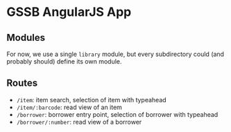 # GSSB AngularJS App

## Modules

For now, we use a single `library` module, but every subdirectory could (and
probably should) define its own module.

## Routes

* `/item`: item search, selection of item with typeahead
* `/item/:barcode`: read view of an item
* `/borrower`: borrower entry point, selection of borrower with typeahead
* `/borrower/:number`: read view of a borrower
